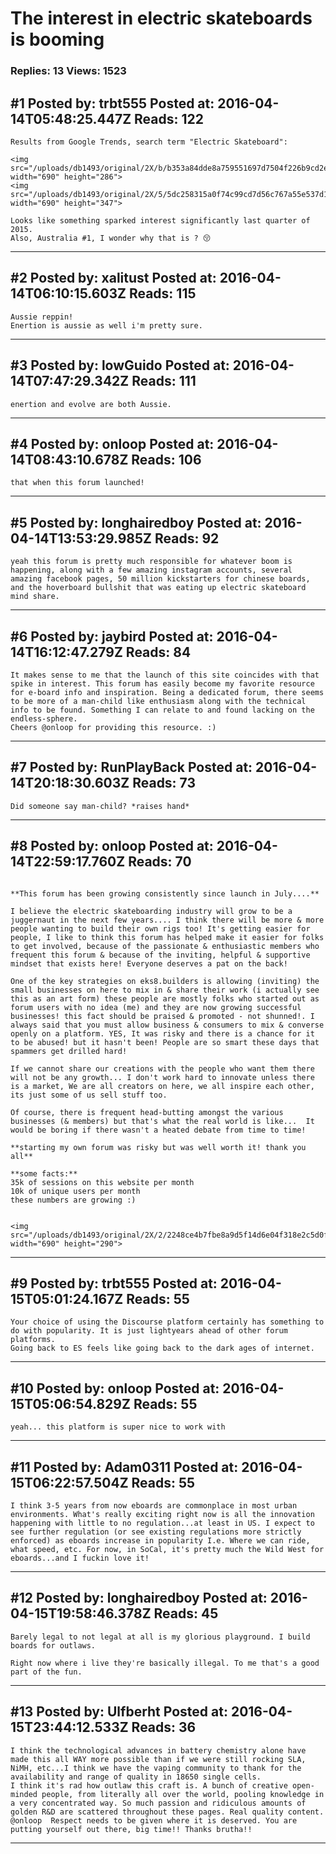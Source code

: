 # The interest in electric skateboards is booming

### Replies: 13 Views: 1523

## \#1 Posted by: trbt555 Posted at: 2016-04-14T05:48:25.447Z Reads: 122

```
Results from Google Trends, search term "Electric Skateboard":

<img src="/uploads/db1493/original/2X/b/b353a84dde8a759551697d7504f226b9cd2eba5b.jpeg" width="690" height="286">
<img src="/uploads/db1493/original/2X/5/5dc258315a0f74c99cd7d56c767a55e537d193b9.jpeg" width="690" height="347">

Looks like something sparked interest significantly last quarter of 2015.
Also, Australia #1, I wonder why that is ? 😚
```

---
## \#2 Posted by: xalitust Posted at: 2016-04-14T06:10:15.603Z Reads: 115

```
Aussie reppin!
Enertion is aussie as well i'm pretty sure.
```

---
## \#3 Posted by: lowGuido Posted at: 2016-04-14T07:47:29.342Z Reads: 111

```
enertion and evolve are both Aussie.
```

---
## \#4 Posted by: onloop Posted at: 2016-04-14T08:43:10.678Z Reads: 106

```
that when this forum launched!
```

---
## \#5 Posted by: longhairedboy Posted at: 2016-04-14T13:53:29.985Z Reads: 92

```
yeah this forum is pretty much responsible for whatever boom is happening, along with a few amazing instagram accounts, several amazing facebook pages, 50 million kickstarters for chinese boards, and the hoverboard bullshit that was eating up electric skateboard mind share.
```

---
## \#6 Posted by: jaybird Posted at: 2016-04-14T16:12:47.279Z Reads: 84

```
It makes sense to me that the launch of this site coincides with that spike in interest. This forum has easily become my favorite resource for e-board info and inspiration. Being a dedicated forum, there seems to be more of a man-child like enthusiasm along with the technical info to be found. Something I can relate to and found lacking on the endless-sphere.
Cheers @onloop for providing this resource. :)
```

---
## \#7 Posted by: RunPlayBack Posted at: 2016-04-14T20:18:30.603Z Reads: 73

```
Did someone say man-child? *raises hand*
```

---
## \#8 Posted by: onloop Posted at: 2016-04-14T22:59:17.760Z Reads: 70

```

**This forum has been growing consistently since launch in July....**

I believe the electric skateboarding industry will grow to be a juggernaut in the next few years.... I think there will be more & more people wanting to build their own rigs too! It's getting easier for people, I like to think this forum has helped make it easier for folks to get involved, because of the passionate & enthusiastic members who frequent this forum & because of the inviting, helpful & supportive mindset that exists here! Everyone deserves a pat on the back!

One of the key strategies on eks8.builders is allowing (inviting) the small businesses on here to mix in & share their work (i actually see this as an art form) these people are mostly folks who started out as forum users with no idea (me) and they are now growing successful businesses! this fact should be praised & promoted - not shunned!. I always said that you must allow business & consumers to mix & converse openly on a platform. YES, It was risky and there is a chance for it to be abused! but it hasn't been! People are so smart these days that spammers get drilled hard!

If we cannot share our creations with the people who want them there will not be any growth... I don't work hard to innovate unless there is a market, We are all creators on here, we all inspire each other, its just some of us sell stuff too.

Of course, there is frequent head-butting amongst the various businesses (& members) but that's what the real world is like...  It would be boring if there wasn't a heated debate from time to time!

**starting my own forum was risky but was well worth it! thank you all**

**some facts:**
35k of sessions on this website per month
10k of unique users per month
these numbers are growing :)


<img src="/uploads/db1493/original/2X/2/2248ce4b7fbe8a9d5f14d6e04f318e2c5d0f2f13.png" width="690" height="290">
```

---
## \#9 Posted by: trbt555 Posted at: 2016-04-15T05:01:24.167Z Reads: 55

```
Your choice of using the Discourse platform certainly has something to do with popularity. It is just lightyears ahead of other forum platforms.
Going back to ES feels like going back to the dark ages of internet.
```

---
## \#10 Posted by: onloop Posted at: 2016-04-15T05:06:54.829Z Reads: 55

```
yeah... this platform is super nice to work with
```

---
## \#11 Posted by: Adam0311 Posted at: 2016-04-15T06:22:57.504Z Reads: 55

```
I think 3-5 years from now eboards are commonplace in most urban environments. What's really exciting right now is all the innovation happening with little to no regulation...at least in US. I expect to see further regulation (or see existing regulations more strictly enforced) as eboards increase in popularity I.e. Where we can ride, what speed, etc. For now, in SoCal, it's pretty much the Wild West for eboards...and I fuckin love it!
```

---
## \#12 Posted by: longhairedboy Posted at: 2016-04-15T19:58:46.378Z Reads: 45

```
Barely legal to not legal at all is my glorious playground. I build boards for outlaws. 

Right now where i live they're basically illegal. To me that's a good part of the fun.
```

---
## \#13 Posted by: Ulfberht Posted at: 2016-04-15T23:44:12.533Z Reads: 36

```
I think the technological advances in battery chemistry alone have made this all WAY more possible than if we were still rocking SLA, NiMH, etc...I think we have the vaping community to thank for the availability and range of quality in 18650 single cells. 
I think it's rad how outlaw this craft is. A bunch of creative open-minded people, from literally all over the world, pooling knowledge in a very concentrated way. So much passion and ridiculous amounts of golden R&D are scattered throughout these pages. Real quality content. 
@onloop  Respect needs to be given where it is deserved. You are putting yourself out there, big time!! Thanks brutha!!
```

---
